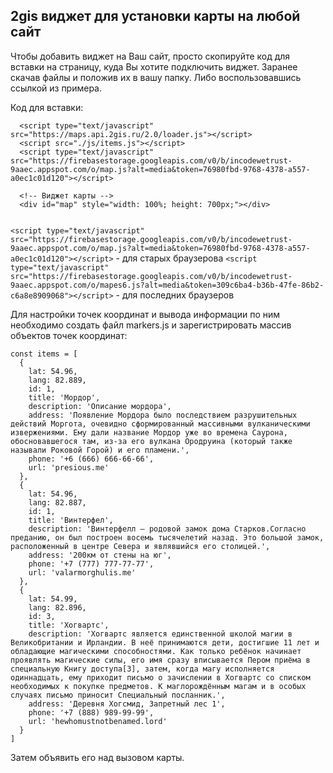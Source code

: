 ## 2gis виджет для установки карты на любой сайт

Чтобы добавить виджет на Ваш сайт, просто скопируйте код для вставки на страницу, куда Вы хотите подключить виджет. Заранее скачав файлы и положив их в вашу папку. Либо воспользовавшись ссылкой из примера.

Код для вставки:
```
  <script type="text/javascript" src="https://maps.api.2gis.ru/2.0/loader.js"></script>
  <script src="./js/items.js"></script>
  <script type="text/javascript" src="https://firebasestorage.googleapis.com/v0/b/incodewetrust-9aaec.appspot.com/o/map.js?alt=media&token=76980fbd-9768-4378-a557-a0ec1c01d120"></script>
  
  <!-- Виджет карты -->
  <div id="map" style="width: 100%; height: 700px;"></div> 
  
```

`<script type="text/javascript" src="https://firebasestorage.googleapis.com/v0/b/incodewetrust-9aaec.appspot.com/o/map.js?alt=media&token=76980fbd-9768-4378-a557-a0ec1c01d120"></script>` - для старых браузерова
`<script type="text/javascript" src="https://firebasestorage.googleapis.com/v0/b/incodewetrust-9aaec.appspot.com/o/mapes6.js?alt=media&token=309c6ba4-b36b-47fe-86b2-c6a8e8909068"></script>` - для последних браузеров

Для настройки точек координат и вывода информации по ним необходимо создать файл markers.js и зарегистрировать массив объектов точек координат:

```
const items = [
  {
    lat: 54.96,
    lang: 82.889,
    id: 1,
    title: 'Мордор',
    description: 'Описание мордора',
    address: 'Появление Мордора было последствием разрушительных действий Моргота, очевидно сформированный массивными вулканическими извержениями. Ему дали название Мордор уже во времена Саурона, обосновавшегося там, из-за его вулкана Ородруина (который также называли Роковой Горой) и его пламени.',
    phone: '+6 (666) 666-66-66',
    url: 'presious.me'
  },
  {
    lat: 54.96,
    lang: 82.887,
    id: 1,
    title: 'Винтерфел',
    description: 'Винтерфелл — родовой замок дома Старков.Согласно преданию, он был построен восемь тысячелетий назад. Это большой замок, расположенный в центре Севера и являвшийся его столицей.',
    address: '200км от стены на юг',
    phone: '+7 (777) 777-77-77',
    url: 'valarmorghulis.me'
  },
  {
    lat: 54.99,
    lang: 82.896,
    id: 3,
    title: 'Хогвартс',
    description: 'Хогвартс является единственной школой магии в Великобритании и Ирландии. В неё принимаются дети, достигшие 11 лет и обладающие магическими способностями. Как только ребёнок начинает проявлять магические силы, его имя сразу вписывается Пером приёма в специальную Книгу доступа[3], затем, когда магу исполняется одиннадцать, ему приходит письмо о зачислении в Хогвартс со списком необходимых к покупке предметов. К маглорождённым магам и в особых случаях письмо приносит Специальный посланник.',
    address: 'Деревня Хогсмид, Запретный лес 1',
    phone: '+7 (888) 989-99-99',
    url: 'hewhomustnotbenamed.lord'
  }
]

``` 

Затем объявить его над вызовом карты.
